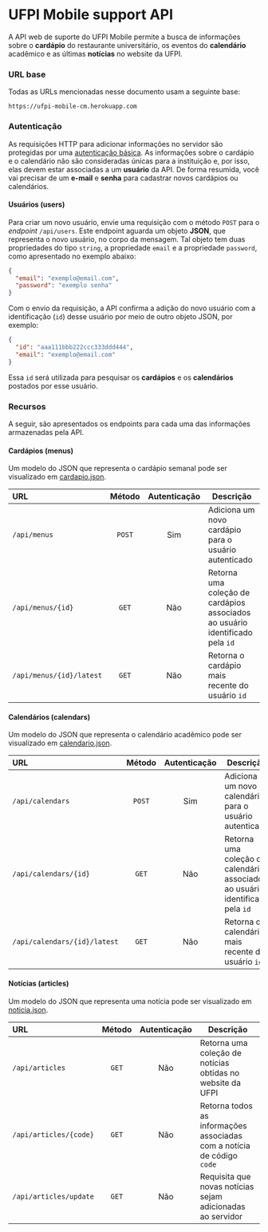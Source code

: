 # UFPI Mobile support API

A API web de suporte do UFPI Mobile permite a busca de informações sobre o **cardápio** do restaurante universitário, os eventos do **calendário** acadêmico e as últimas **notícias** no website da UFPI.

### URL base

Todas as URLs mencionadas nesse documento usam a seguinte base:

    https://ufpi-mobile-cm.herokuapp.com

### Autenticação

As requisições HTTP para adicionar informações no servidor são protegidas por uma [autenticação básica](https://en.wikipedia.org/wiki/Basic_access_authentication). As informações sobre o cardápio e o calendário não são consideradas únicas para a instituição e, por isso, elas devem estar associadas a um **usuário** da API. De forma resumida, você vai precisar de um **e-mail** e **senha** para cadastrar novos cardápios ou calendários.

#### Usuários (users)

Para criar um novo usuário, envie uma requisição com o método `POST` para o *endpoint* `/api/users`. Este endpoint aguarda um objeto **JSON**, que representa o novo usuário, no corpo da mensagem. Tal objeto tem duas propriedades do tipo `string`, a propriedade `email` e a propriedade `password`, como apresentado no exemplo abaixo:

```json
{
  "email": "exemplo@email.com",
  "password": "exemplo senha"
}
```

Com o envio da requisição, a API confirma a adição do novo usuário com a identificação (`id`) desse usuário por meio de outro objeto JSON, por exemplo:

```json
{
  "id": "aaa111bbb222ccc333ddd444",
  "email": "exemplo@email.com"
}
```

Essa `id` será utilizada para pesquisar os **cardápios** e os **calendários** postados por esse usuário.

### Recursos

A seguir, são apresentados os endpoints para cada uma das informações armazenadas pela API.

#### Cardápios (menus)

Um modelo do JSON que representa o cardápio semanal pode ser visualizado em [cardapio.json](examples/cardapio.json).

| URL | Método | Autenticação | Descrição |
| :- | :-: | :-: | - |
| `/api/menus` | `POST` | Sim | Adiciona um novo cardápio para o usuário autenticado
| `/api/menus/{id}` | `GET` | Não | Retorna uma coleção de cardápios associados ao usuário identificado pela `id`
| `/api/menus/{id}/latest` | `GET` | Não | Retorna o cardápio mais recente do usuário `id`

#### Calendários (calendars)

Um modelo do JSON que representa o calendário acadêmico pode ser visualizado em [calendario.json](examples/calendario.json).

| URL | Método | Autenticação | Descrição |
| :- | :-: | :-: | - |
| `/api/calendars` | `POST` | Sim | Adiciona um novo calendário para o usuário autenticado
| `/api/calendars/{id}` | `GET` | Não | Retorna uma coleção de calendários associados ao usuário identificado pela `id`
| `/api/calendars/{id}/latest` | `GET` | Não | Retorna o calendário mais recente do usuário `id`

#### Notícias (articles)

Um modelo do JSON que representa uma notícia pode ser visualizado em [noticia.json](examples/noticia.json).

| URL | Método | Autenticação | Descrição |
| :- | :-: | :-: | - |
| `/api/articles` | `GET` | Não | Retorna uma coleção de notícias obtidas no website da UFPI
| `/api/articles/{code}` | `GET` | Não | Retorna todos as informações associadas com a notícia de código `code`
| `/api/articles/update` | `GET` | Não | Requisita que novas notícias sejam adicionadas ao servidor
